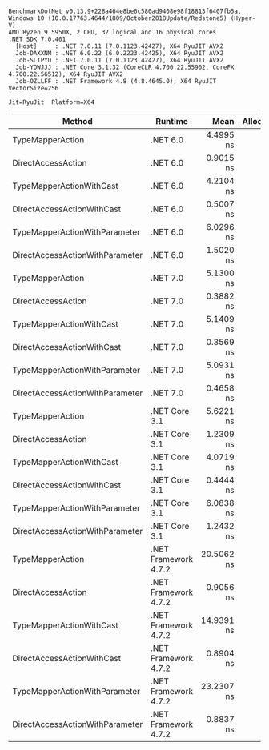 ```

BenchmarkDotNet v0.13.9+228a464e8be6c580ad9408e98f18813f6407fb5a, Windows 10 (10.0.17763.4644/1809/October2018Update/Redstone5) (Hyper-V)
AMD Ryzen 9 5950X, 2 CPU, 32 logical and 16 physical cores
.NET SDK 7.0.401
  [Host]     : .NET 7.0.11 (7.0.1123.42427), X64 RyuJIT AVX2
  Job-DAXXNM : .NET 6.0.22 (6.0.2223.42425), X64 RyuJIT AVX2
  Job-SLTPYD : .NET 7.0.11 (7.0.1123.42427), X64 RyuJIT AVX2
  Job-YOWJJJ : .NET Core 3.1.32 (CoreCLR 4.700.22.55902, CoreFX 4.700.22.56512), X64 RyuJIT AVX2
  Job-OZLLFF : .NET Framework 4.8 (4.8.4645.0), X64 RyuJIT VectorSize=256

Jit=RyuJit  Platform=X64  

```
| Method                          | Runtime              | Mean       | Allocated |
|-------------------------------- |--------------------- |-----------:|----------:|
| TypeMapperAction                | .NET 6.0             |  4.4995 ns |         - |
| DirectAccessAction              | .NET 6.0             |  0.9015 ns |         - |
| TypeMapperActionWithCast        | .NET 6.0             |  4.2104 ns |         - |
| DirectAccessActionWithCast      | .NET 6.0             |  0.5007 ns |         - |
| TypeMapperActionWithParameter   | .NET 6.0             |  6.0296 ns |         - |
| DirectAccessActionWithParameter | .NET 6.0             |  1.5020 ns |         - |
| TypeMapperAction                | .NET 7.0             |  5.1300 ns |         - |
| DirectAccessAction              | .NET 7.0             |  0.3882 ns |         - |
| TypeMapperActionWithCast        | .NET 7.0             |  5.1409 ns |         - |
| DirectAccessActionWithCast      | .NET 7.0             |  0.3569 ns |         - |
| TypeMapperActionWithParameter   | .NET 7.0             |  5.0931 ns |         - |
| DirectAccessActionWithParameter | .NET 7.0             |  0.4658 ns |         - |
| TypeMapperAction                | .NET Core 3.1        |  5.6221 ns |         - |
| DirectAccessAction              | .NET Core 3.1        |  1.2309 ns |         - |
| TypeMapperActionWithCast        | .NET Core 3.1        |  4.0719 ns |         - |
| DirectAccessActionWithCast      | .NET Core 3.1        |  0.4444 ns |         - |
| TypeMapperActionWithParameter   | .NET Core 3.1        |  6.0838 ns |         - |
| DirectAccessActionWithParameter | .NET Core 3.1        |  1.2432 ns |         - |
| TypeMapperAction                | .NET Framework 4.7.2 | 20.5062 ns |         - |
| DirectAccessAction              | .NET Framework 4.7.2 |  0.9056 ns |         - |
| TypeMapperActionWithCast        | .NET Framework 4.7.2 | 14.9391 ns |         - |
| DirectAccessActionWithCast      | .NET Framework 4.7.2 |  0.8904 ns |         - |
| TypeMapperActionWithParameter   | .NET Framework 4.7.2 | 23.2307 ns |         - |
| DirectAccessActionWithParameter | .NET Framework 4.7.2 |  0.8837 ns |         - |
